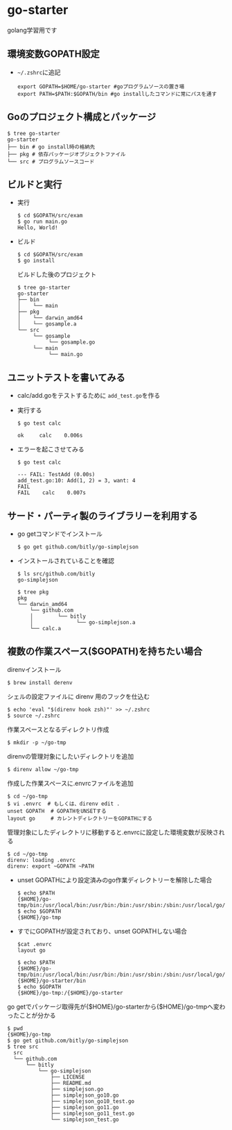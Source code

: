 # go-starter
golang学習用です

## 環境変数GOPATH設定

- `~/.zshrc`に追記

	```
	export GOPATH=$HOME/go-starter #goプログラムソースの置き場
	export PATH=$PATH:$GOPATH/bin #go installしたコマンドに常にパスを通す
	```

## Goのプロジェクト構成とパッケージ

	$ tree go-starter
	go-starter
	├── bin # go install時の格納先
	├── pkg # 依存パッケージオブジェクトファイル
	└── src # プログラムソースコード


## ビルドと実行
- 実行

	```
	$ cd $GOPATH/src/exam
	$ go run main.go
	Hello, World!
	```

- ビルド

	```
	$ cd $GOPATH/src/exam
	$ go install
	```

	ビルドした後のプロジェクト
	```
	$ tree go-starter
	go-starter
	├── bin
	│    └── main
	├── pkg
	│    └── darwin_amd64
	│    └── gosample.a
	└── src
	     └── gosample
	          └── gosample.go
	     └── main
	          └── main.go
	```

## ユニットテストを書いてみる

- calc/add.goをテストするために `add_test.go`を作る
- 実行する

	`$ go test calc`

	`ok  	calc	0.006s`

- エラーを起こさせてみる

	`$ go test calc`

	```
	--- FAIL: TestAdd (0.00s)
	add_test.go:10: Add(1, 2) = 3, want: 4
	FAIL
	FAIL	calc	0.007s
	```

## サード・パーティ製のライブラリーを利用する

- go getコマンドでインストール

	`$ go get github.com/bitly/go-simplejson`

- インストールされていることを確認

	```
	$ ls src/github.com/bitly
	go-simplejson
	```

	```
	$ tree pkg
	pkg
	└── darwin_amd64
	    └── github.com
	    │	     └── bitly
	    │              └── go-simplejson.a
	    └── calc.a

	```

## 複数の作業スペース($GOPATH)を持ちたい場合

direnvインストール

	$ brew install derenv


シェルの設定ファイルに direnv 用のフックを仕込む

	$ echo 'eval "$(direnv hook zsh)"' >> ~/.zshrc
	$ source ~/.zshrc


作業スペースとなるディレクトリ作成


	$ mkdir -p ~/go-tmp

direnvの管理対象にしたいディレクトリを追加

	$ direnv allow ~/go-tmp


作成した作業スペースに.envrcファイルを追加

	$ cd ~/go-tmp
	$ vi .envrc  # もしくは、direnv edit .
	unset GOPATH  # GOPATHをUNSETする
	layout go     # カレントディレクトリーをGOPATHにする

管理対象にしたディレクトリに移動すると.envrcに設定した環境変数が反映される

	$ cd ~/go-tmp
    direnv: loading .envrc
    direnv: export ~GOPATH ~PATH

- unset GOPATHにより設定済みのgo作業ディレクトリーを解除した場合
	```
	$ echo $PATH
	{$HOME}/go-tmp/bin:/usr/local/bin:/usr/bin:/bin:/usr/sbin:/sbin:/usr/local/go/bin
	$ echo $GOPATH
	{$HOME}/go-tmp
	```

- すでにGOPATHが設定されており、unset GOPATHしない場合
	```
	$cat .envrc
	layout go
	```
	```
	$ echo $PATH
	{$HOME}/go-tmp/bin:/usr/local/bin:/usr/bin:/bin:/usr/sbin:/sbin:/usr/local/go/bin:{$HOME}/go-starter/bin
	$ echo $GOPATH
	{$HOME}/go-tmp:/{$HOME}/go-starter
	```

go getでパッケージ取得先が{$HOME}/go-starterから{$HOME}/go-tmpへ変わったことが分かる

	$ pwd
	{$HOME}/go-tmp
	$ go get github.com/bitly/go-simplejson
    $ tree src
      src
      └── github.com
          └── bitly
              └── go-simplejson
                  ├── LICENSE
                  ├── README.md
                  ├── simplejson.go
                  ├── simplejson_go10.go
                  ├── simplejson_go10_test.go
                  ├── simplejson_go11.go
                  ├── simplejson_go11_test.go
                  └── simplejson_test.go




